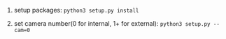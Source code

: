 1. setup packages:
`python3 setup.py install`

2. set camera number(0 for internal, 1+ for external):
`python3 setup.py --cam=0`
